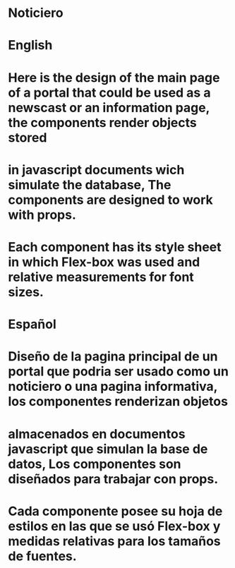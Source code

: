 # Noticiero
# English

# Here is the design of the main page of a portal that could be used as a newscast or an information page, the components render objects stored 
# in javascript documents wich simulate the database, The components are designed to work with props.
# Each component has its style sheet in which Flex-box was used and relative measurements for font sizes.


# Español

# Diseño de la pagina principal de un portal que podria ser usado como un noticiero o una pagina informativa, los componentes renderizan objetos
# almacenados en documentos javascript que simulan la base de datos, Los componentes son diseñados para trabajar con props.
# Cada componente posee su hoja de estilos en las que se usó Flex-box y medidas relativas para los tamaños de fuentes.
